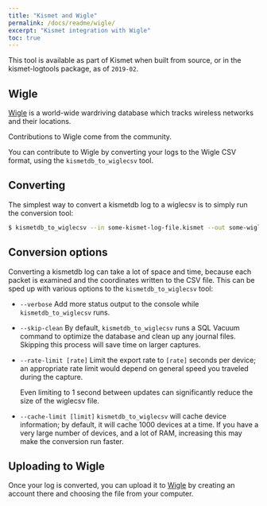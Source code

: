 ```yaml
---
title: "Kismet and Wigle"
permalink: /docs/readme/wigle/
excerpt: "Kismet integration with Wigle"
toc: true
---
```


This tool is available as part of Kismet when built from source, or in the kismet-logtools package, as of `2019-02`.

## Wigle
[Wigle](https://www.wigle.net) is a world-wide wardriving database which tracks wireless networks and their locations.

Contributions to Wigle come from the community.

You can contribute to Wigle by converting your logs to the Wigle CSV format, using the `kismetdb_to_wiglecsv` tool.

## Converting

The simplest way to convert a kismetdb log to a wiglecsv is to simply run the conversion tool:

```bash
$ kismetdb_to_wiglecsv --in some-kismet-log-file.kismet --out some-wigle-file.csv
```

## Conversion options

Converting a kismetdb log can take a lot of space and time, because each packet is examined and the coordinates written to the CSV file.  This can be sped up with various options to the `kismetdb_to_wiglecsv` tool:

* `--verbose`
    Add more status output to the console while `kismetdb_to_wiglecsv` runs.

* `--skip-clean`
    By default, `kismetdb_to_wiglecsv` runs a SQL Vacuum command to optimize the database and clean up any journal files.  Skipping this process will save time on larger captures.

* `--rate-limit [rate]`
    Limit the export rate to `[rate]` seconds per device; an appropriate rate limit would depend on general speed you traveled during the capture.

    Even limiting to 1 second between updates can significantly reduce the size of the wiglecsv file.

* `--cache-limit [limit]`
    `kismetdb_to_wiglecsv` will cache device information; by default, it will cache 1000 devices at a time.  If you have a very large number of devices, and a lot of RAM, increasing this may make the conversion run faster.

## Uploading to Wigle
Once your log is converted, you can upload it to [Wigle](https://www.wigle.net) by creating an account there and choosing the file from your computer.


